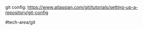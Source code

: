git config: 
https://www.atlassian.com/git/tutorials/setting-up-a-repository/git-config

#tech-area/git